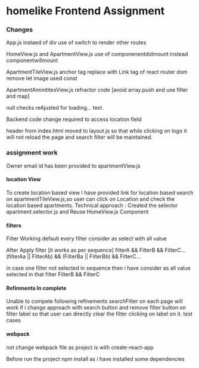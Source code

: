 # homelike Frontend Assignment

### Changes
App.js 
instaed of div use of switch to render other routes

HomeView.js and ApartmentView.js
use of componenentdidmount instead componentwillmount

ApartmentTileView.js
anchor tag replace with Link tag of react router dom
remove let image used const

ApartmentAminititesView.js
refractor code [avoid array.push  and use filter and map]

null checks reAjusted for loading... text.

Backend code change required to access location field

header from index.html moved to layout.js so that while clicking on logo it will not reload the page and search filter will be maintained.

### assignment work

Owner email id has been provided to apartmentView.js

#### location View
To create location based view
I have provided link for location based search on apartmentTileView.js,so user can click on Location and check the location based apartments.
Technical approach : Created the selector apartment.selector.js and Reuse HomeView.js Component


#### filters
Filter Working
default every filter consider as select with all value

After Apply filter [it works as per sequence]
filterA && FilterB && FilterC...
(filterAa || FilterAb) && (FilterBa || FilterBb) && FilterC...

in case one filter not selected in sequence then i have consider as all value selected in that filter
FilterB && FilterC


#### Refinments In complete
Unable to compete following refinements
searchFilter on each page will work if i change approach with search button
and remove filter button on filter label so that user can directly clear the filter clicking on label on it.
test cases

#### webpack
not change webpack file as project is with create-react-app

Before run the project
npm install as i have installed some dependencies

